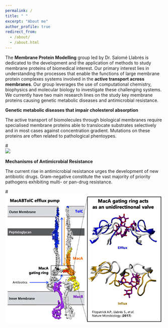 ```yaml
---
permalink: /
title: " "
excerpt: "About me"
author_profile: true
redirect_from: 
  - /about/
  - /about.html
---
```


The **Membrane Protein Modelling** group led by Dr. Salomé Llabrés is dedicated to the development and the application of methods to study membrane proteins of biomedical interest. Our primary interest lies in understanding the processes that enable the functions of large membrane protein complexes systems involved in the **active transport across membranes**. Our group leverages the use of computational chemistry, biophysics and molecular biology to investigate these challenging systems. We currently have two main research lines on the study key membrane proteins causing genetic metabolic diseases and antimicrobial resistance. 

**Genetic metabolic diseases that impair cholesterol absorption**

The active transport of biomolecules through biological membranes require specialised membrane proteins able to translocate substrates selectively and in most cases against concentration gradient. Mutations on these proteins are often related to pathological phentoypes. 

#<br/><img src='/images/cholesteroltransport.png'>

**Mechanisms of Antimicrobial Resistance**

The current rise in antimicrobial resistance urges the development of new antibiotic drugs. Gram-negative constitute the vast majority of priority pathogens exhibiting multi- or pan-drug resistance. 

#<br/><img src='/images/amr.png'>
